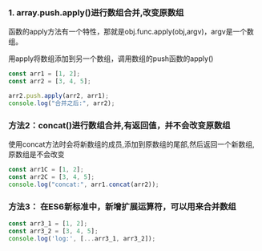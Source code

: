 ### 1. array.push.apply()进⾏数组合并,改变原数组
函数的apply⽅法有⼀个特性，那就是obj.func.apply(obj,argv)，argv是⼀个数组。

用apply将数组添加到另一个数组，调用数组的push函数的apply()
```js
const arr1 = [1, 2];
const arr2 = [3, 4, 5];

arr2.push.apply(arr2, arr1);
console.log("合并之后:", arr2);
```

### 方法2：concat()进⾏数组合并,有返回值，并不会改变原数组
使用concat方法时会将新数组的成员,添加到原数组的尾部,然后返回一个新数组,
原数组是不会改变

```js
const arr1C = [1, 2];
const arr2C = [3, 4, 5];
console.log("concat:", arr1.concat(arr2));
```


### 方法3： 在ES6新标准中，新增扩展运算符，可以用来合并数组
```js
const arr3_1 = [1, 2];
const arr3_2 = [3, 4, 5];
console.log('log:', [...arr3_1, arr3_2]);
```

